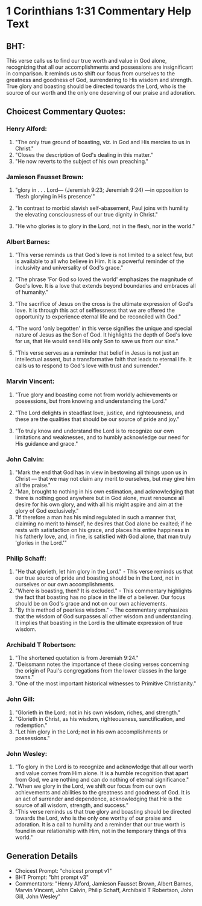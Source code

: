 # 1 Corinthians 1:31 Commentary Help Text

## BHT:
This verse calls us to find our true worth and value in God alone, recognizing that all our accomplishments and possessions are insignificant in comparison. It reminds us to shift our focus from ourselves to the greatness and goodness of God, surrendering to His wisdom and strength. True glory and boasting should be directed towards the Lord, who is the source of our worth and the only one deserving of our praise and adoration.

## Choicest Commentary Quotes:
### Henry Alford:
1. "The only true ground of boasting, viz. in God and His mercies to us in Christ."
2. "Closes the description of God's dealing in this matter."
3. "He now reverts to the subject of his own preaching."

### Jamieson Fausset Brown:
1. "glory in . . . Lord—
	(Jeremiah 9:23; Jeremiah 9:24)
	—in opposition to 'flesh glorying in His presence'"

2. "In contrast to morbid slavish self-abasement, Paul joins
	with humility the elevating consciousness of our true dignity in
	Christ."

3. "He who glories is to glory in the Lord, not in the flesh, nor
	in the world."

### Albert Barnes:
1. "This verse reminds us that God's love is not limited to a select few, but is available to all who believe in Him. It is a powerful reminder of the inclusivity and universality of God's grace."

2. "The phrase 'For God so loved the world' emphasizes the magnitude of God's love. It is a love that extends beyond boundaries and embraces all of humanity."

3. "The sacrifice of Jesus on the cross is the ultimate expression of God's love. It is through this act of selflessness that we are offered the opportunity to experience eternal life and be reconciled with God."

4. "The word 'only begotten' in this verse signifies the unique and special nature of Jesus as the Son of God. It highlights the depth of God's love for us, that He would send His only Son to save us from our sins."

5. "This verse serves as a reminder that belief in Jesus is not just an intellectual assent, but a transformative faith that leads to eternal life. It calls us to respond to God's love with trust and surrender."

### Marvin Vincent:
1. "True glory and boasting come not from worldly achievements or possessions, but from knowing and understanding the Lord." 

2. "The Lord delights in steadfast love, justice, and righteousness, and these are the qualities that should be our source of pride and joy."

3. "To truly know and understand the Lord is to recognize our own limitations and weaknesses, and to humbly acknowledge our need for His guidance and grace."

### John Calvin:
1. "Mark the end that God has in view in bestowing all things upon us in Christ — that we may not claim any merit to ourselves, but may give him all the praise."
2. "Man, brought to nothing in his own estimation, and acknowledging that there is nothing good anywhere but in God alone, must renounce all desire for his own glory, and with all his might aspire and aim at the glory of God exclusively."
3. "If therefore a man has his mind regulated in such a manner that, claiming no merit to himself, he desires that God alone be exalted; if he rests with satisfaction on his grace, and places his entire happiness in his fatherly love, and, in fine, is satisfied with God alone, that man truly 'glories in the Lord.'"

### Philip Schaff:
1. "He that glorieth, let him glory in the Lord." - This verse reminds us that our true source of pride and boasting should be in the Lord, not in ourselves or our own accomplishments.
2. "Where is boasting, then? It is excluded." - This commentary highlights the fact that boasting has no place in the life of a believer. Our focus should be on God's grace and not on our own achievements.
3. "By this method of peerless wisdom." - The commentary emphasizes that the wisdom of God surpasses all other wisdom and understanding. It implies that boasting in the Lord is the ultimate expression of true wisdom.

### Archibald T Robertson:
1. "The shortened quotation is from Jeremiah 9:24."
2. "Deissmann notes the importance of these closing verses concerning the origin of Paul's congregations from the lower classes in the large towns."
3. "One of the most important historical witnesses to Primitive Christianity."

### John Gill:
1. "Glorieth in the Lord; not in his own wisdom, riches, and strength." 
2. "Glorieth in Christ, as his wisdom, righteousness, sanctification, and redemption." 
3. "Let him glory in the Lord; not in his own accomplishments or possessions."

### John Wesley:
1. "To glory in the Lord is to recognize and acknowledge that all our worth and value comes from Him alone. It is a humble recognition that apart from God, we are nothing and can do nothing of eternal significance."
2. "When we glory in the Lord, we shift our focus from our own achievements and abilities to the greatness and goodness of God. It is an act of surrender and dependence, acknowledging that He is the source of all wisdom, strength, and success."
3. "This verse reminds us that true glory and boasting should be directed towards the Lord, who is the only one worthy of our praise and adoration. It is a call to humility and a reminder that our true worth is found in our relationship with Him, not in the temporary things of this world."


## Generation Details
- Choicest Prompt: "choicest prompt v1"
- BHT Prompt: "bht prompt v3"
- Commentators: "Henry Alford, Jamieson Fausset Brown, Albert Barnes, Marvin Vincent, John Calvin, Philip Schaff, Archibald T Robertson, John Gill, John Wesley"
